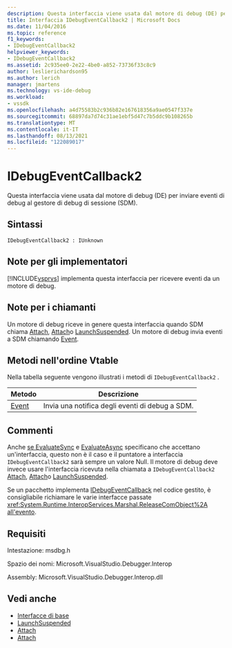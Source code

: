 ```yaml
---
description: Questa interfaccia viene usata dal motore di debug (DE) per inviare eventi di debug al gestore di debug di sessione (SDM).
title: Interfaccia IDebugEventCallback2 | Microsoft Docs
ms.date: 11/04/2016
ms.topic: reference
f1_keywords:
- IDebugEventCallback2
helpviewer_keywords:
- IDebugEventCallback2
ms.assetid: 2c935ee0-2e22-4be0-a852-73736f33c8c9
author: leslierichardson95
ms.author: lerich
manager: jmartens
ms.technology: vs-ide-debug
ms.workload:
- vssdk
ms.openlocfilehash: a4d75583b2c936b82e167618356a9ae0547f337e
ms.sourcegitcommit: 68897da7d74c31ae1ebf5d47c7b5ddc9b108265b
ms.translationtype: MT
ms.contentlocale: it-IT
ms.lasthandoff: 08/13/2021
ms.locfileid: "122089017"
---
```

# <a name="idebugeventcallback2"></a>IDebugEventCallback2
Questa interfaccia viene usata dal motore di debug (DE) per inviare eventi di debug al gestore di debug di sessione (SDM).

## <a name="syntax"></a>Sintassi

```
IDebugEventCallback2 : IUnknown
```

## <a name="notes-for-implementers"></a>Note per gli implementatori
 [!INCLUDE[vsprvs](../../../code-quality/includes/vsprvs_md.md)] implementa questa interfaccia per ricevere eventi da un motore di debug.

## <a name="notes-for-callers"></a>Note per i chiamanti
 Un motore di debug riceve in genere questa interfaccia quando SDM chiama [Attach](../../../extensibility/debugger/reference/idebugprogram2-attach.md), [Attach](../../../extensibility/debugger/reference/idebugengine2-attach.md)o [LaunchSuspended](../../../extensibility/debugger/reference/idebugenginelaunch2-launchsuspended.md). Un motore di debug invia eventi a SDM chiamando [Event](../../../extensibility/debugger/reference/idebugeventcallback2-event.md).

## <a name="methods-in-vtable-order"></a>Metodi nell'ordine Vtable
 Nella tabella seguente vengono illustrati i metodi di `IDebugEventCallback2` .

|Metodo|Descrizione|
|------------|-----------------|
|[Event](../../../extensibility/debugger/reference/idebugeventcallback2-event.md)|Invia una notifica degli eventi di debug a SDM.|

## <a name="remarks"></a>Commenti
 Anche [se EvaluateSync](../../../extensibility/debugger/reference/idebugexpression2-evaluatesync.md) e [EvaluateAsync](../../../extensibility/debugger/reference/idebugexpression2-evaluateasync.md) specificano che accettano un'interfaccia, questo non è il caso e il puntatore a interfaccia `IDebugEventCallback2` sarà sempre un valore Null. Il motore di debug deve invece usare l'interfaccia ricevuta nella chiamata a `IDebugEventCallback2` [Attach](../../../extensibility/debugger/reference/idebugprogram2-attach.md), [Attach](../../../extensibility/debugger/reference/idebugengine2-attach.md)o [LaunchSuspended](../../../extensibility/debugger/reference/idebugenginelaunch2-launchsuspended.md).

 Se un pacchetto implementa [IDebugEventCallback](../../../extensibility/debugger/reference/idebugeventcallback2.md) nel codice gestito, è consigliabile richiamare le varie interfacce passate <xref:System.Runtime.InteropServices.Marshal.ReleaseComObject%2A> [all'evento](../../../extensibility/debugger/reference/idebugeventcallback2-event.md).

## <a name="requirements"></a>Requisiti
 Intestazione: msdbg.h

 Spazio dei nomi: Microsoft.VisualStudio.Debugger.Interop

 Assembly: Microsoft.VisualStudio.Debugger.Interop.dll

## <a name="see-also"></a>Vedi anche
- [Interfacce di base](../../../extensibility/debugger/reference/core-interfaces.md)
- [LaunchSuspended](../../../extensibility/debugger/reference/idebugenginelaunch2-launchsuspended.md)
- [Attach](../../../extensibility/debugger/reference/idebugprogram2-attach.md)
- [Attach](../../../extensibility/debugger/reference/idebugengine2-attach.md)
